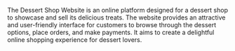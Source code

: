 The Dessert Shop Website is an online platform designed for a dessert shop to showcase and sell its delicious treats. 
The website provides an attractive and user-friendly interface for customers to browse through the dessert options, place orders, and make payments. 
It aims to create a delightful online shopping experience for dessert lovers.
